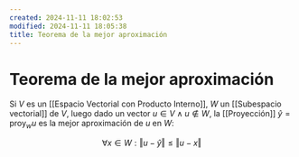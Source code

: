 ```yaml
---
created: 2024-11-11 18:02:53
modified: 2024-11-11 18:05:38
title: Teorema de la mejor aproximación
---
```


# Teorema de la mejor aproximación

Si $V$ es un [[Espacio Vectorial con Producto Interno]], $W$ un [[Subespacio vectorial]] de $V$, luego dado un vector $u \in V \land u \notin W$, la [[Proyección]] $\hat{y} = \text{proy}_w u$ es la mejor aproximación de $u$ en $W$:

$$
\forall x \in W: \Vert u - \hat{y} \Vert \leq \Vert u - x \Vert
$$
